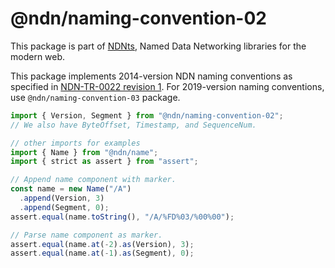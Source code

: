 # @ndn/naming-convention-02

This package is part of [NDNts](https://yoursunny.com/p/NDNts/), Named Data Networking libraries for the modern web.

This package implements 2014-version NDN naming conventions as specified in [NDN-TR-0022 revision 1](https://named-data.net/publications/techreports/ndn-tr-22-ndn-memo-naming-conventions/).
For 2019-version naming conventions, use `@ndn/naming-convention-03` package.

```ts
import { Version, Segment } from "@ndn/naming-convention-02";
// We also have ByteOffset, Timestamp, and SequenceNum.

// other imports for examples
import { Name } from "@ndn/name";
import { strict as assert } from "assert";

// Append name component with marker.
const name = new Name("/A")
  .append(Version, 3)
  .append(Segment, 0);
assert.equal(name.toString(), "/A/%FD%03/%00%00");

// Parse name component as marker.
assert.equal(name.at(-2).as(Version), 3);
assert.equal(name.at(-1).as(Segment), 0);
```
